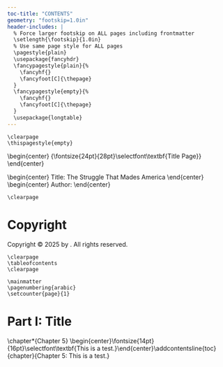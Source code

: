 ```yaml
---
toc-title: "CONTENTS"
geometry: "footskip=1.0in"
header-includes: |
  % Force larger footskip on ALL pages including frontmatter
  \setlength{\footskip}{1.0in}
  % Use same page style for ALL pages
  \pagestyle{plain}
  \usepackage{fancyhdr}
  \fancypagestyle{plain}{%
    \fancyhf{}
    \fancyfoot[C]{\thepage}
  }
  \fancypagestyle{empty}{%
    \fancyhf{}
    \fancyfoot[C]{\thepage}
  }
  \usepackage{longtable}
---
```


```{=latex}
\clearpage
\thispagestyle{empty}
```

\begin{center} {\fontsize{24pt}{28pt}\selectfont\textbf{Title Page}} \end{center}

\begin{center} Title: The Struggle That Mades America \end{center}
\begin{center} Author:  \end{center}

```{=latex}
\clearpage
```

# Copyright

Copyright © 2025 by . All rights reserved.

```{=latex}
\clearpage
\tableofcontents
\clearpage
```

```{=latex}
\mainmatter
\pagenumbering{arabic}
\setcounter{page}{1}
```

# Part I: Title

\chapter*{Chapter 5}
\begin{center}\fontsize{14pt}{16pt}\selectfont\textbf{This is a test.}\end{center}\addcontentsline{toc}{chapter}{Chapter 5: This is a test.}